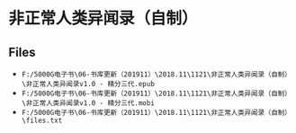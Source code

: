 # 非正常人类异闻录（自制）

## Files

- `F:/5000G电子书\06-书库更新（201911）\2018.11\1121\非正常人类异闻录（自制）\非正常人类异闻录v1.0 - 精分三代.epub`
- `F:/5000G电子书\06-书库更新（201911）\2018.11\1121\非正常人类异闻录（自制）\非正常人类异闻录v1.0 - 精分三代.mobi`
- `F:/5000G电子书\06-书库更新（201911）\2018.11\1121\非正常人类异闻录（自制）\files.txt`
